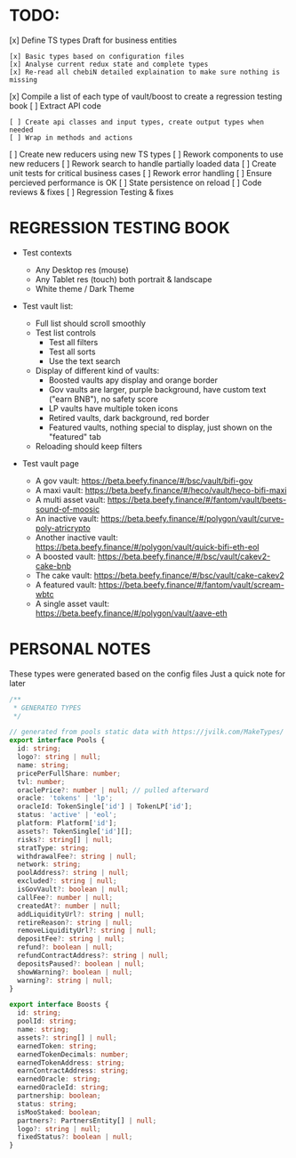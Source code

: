# TODO:

[x] Define TS types Draft for business entities

    [x] Basic types based on configuration files
    [x] Analyse current redux state and complete types
    [x] Re-read all chebiN detailed explaination to make sure nothing is missing

[x] Compile a list of each type of vault/boost to create a regression testing book
[ ] Extract API code

    [ ] Create api classes and input types, create output types when needed
    [ ] Wrap in methods and actions

[ ] Create new reducers using new TS types
[ ] Rework components to use new reducers
[ ] Rework search to handle partially loaded data
[ ] Create unit tests for critical business cases
[ ] Rework error handling
[ ] Ensure percieved performance is OK
[ ] State persistence on reload
[ ] Code reviews & fixes
[ ] Regression Testing & fixes

# REGRESSION TESTING BOOK

- Test contexts

  - Any Desktop res (mouse)
  - Any Tablet res (touch) both portrait & landscape
  - White theme / Dark Theme

- Test vault list:
  - Full list should scroll smoothly
  - Test list controls
    - Test all filters
    - Test all sorts
    - Use the text search
  - Display of different kind of vaults:
    - Boosted vaults apy display and orange border
    - Gov vaults are larger, purple background, have custom text ("earn BNB"), no safety score
    - LP vaults have multiple token icons
    - Retired vaults, dark background, red border
    - Featured vaults, nothing special to display, just shown on the "featured" tab
  - Reloading should keep filters
- Test vault page
  - A gov vault: https://beta.beefy.finance/#/bsc/vault/bifi-gov
  - A maxi vault: https://beta.beefy.finance/#/heco/vault/heco-bifi-maxi
  - A multi asset vault: https://beta.beefy.finance/#/fantom/vault/beets-sound-of-moosic
  - An inactive vault: https://beta.beefy.finance/#/polygon/vault/curve-poly-atricrypto
  - Another inactive vault: https://beta.beefy.finance/#/polygon/vault/quick-bifi-eth-eol
  - A boosted vault: https://beta.beefy.finance/#/bsc/vault/cakev2-cake-bnb
  - The cake vault: https://beta.beefy.finance/#/bsc/vault/cake-cakev2
  - A featured vault: https://beta.beefy.finance/#/fantom/vault/scream-wbtc
  - A single asset vault: https://beta.beefy.finance/#/polygon/vault/aave-eth

# PERSONAL NOTES

These types were generated based on the config files
Just a quick note for later

```typescript
/**
 * GENERATEO TYPES
 */

// generated from pools static data with https://jvilk.com/MakeTypes/
export interface Pools {
  id: string;
  logo?: string | null;
  name: string;
  pricePerFullShare: number;
  tvl: number;
  oraclePrice?: number | null; // pulled afterward
  oracle: 'tokens' | 'lp';
  oracleId: TokenSingle['id'] | TokenLP['id'];
  status: 'active' | 'eol';
  platform: Platform['id'];
  assets?: TokenSingle['id'][];
  risks?: string[] | null;
  stratType: string;
  withdrawalFee?: string | null;
  network: string;
  poolAddress?: string | null;
  excluded?: string | null;
  isGovVault?: boolean | null;
  callFee?: number | null;
  createdAt?: number | null;
  addLiquidityUrl?: string | null;
  retireReason?: string | null;
  removeLiquidityUrl?: string | null;
  depositFee?: string | null;
  refund?: boolean | null;
  refundContractAddress?: string | null;
  depositsPaused?: boolean | null;
  showWarning?: boolean | null;
  warning?: string | null;
}

export interface Boosts {
  id: string;
  poolId: string;
  name: string;
  assets?: string[] | null;
  earnedToken: string;
  earnedTokenDecimals: number;
  earnedTokenAddress: string;
  earnContractAddress: string;
  earnedOracle: string;
  earnedOracleId: string;
  partnership: boolean;
  status: string;
  isMooStaked: boolean;
  partners?: PartnersEntity[] | null;
  logo?: string | null;
  fixedStatus?: boolean | null;
}
```
